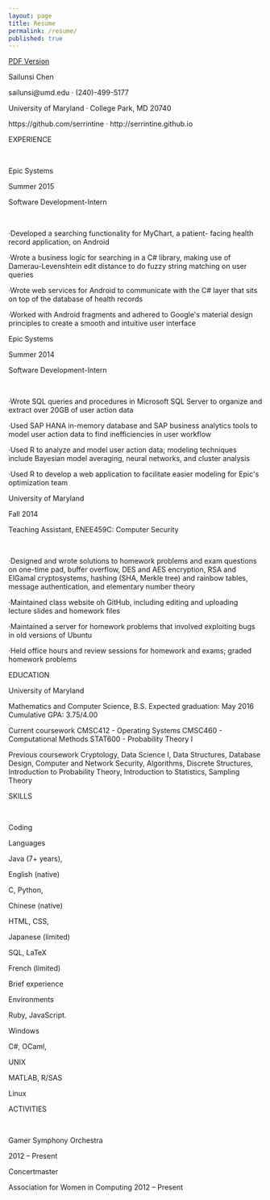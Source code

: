 ```yaml
---
layout: page
title: Resume
permalink: /resume/
published: true
---
```




<a href="{{ site.baseurl }}/assets/sailunsi-resume.pdf">PDF Version</a>

<div id="page_1">

<div id="id_1">
<p class="p0 ft0">Sailunsi Chen</p>
<p class="p1 ft2">sailunsi@umd.edu <span class="ft1">&middot; </span><nobr>(240)-499-5177</nobr></p>
<p class="p2 ft2">University of Maryland <span class="ft1">&middot; </span>College Park, MD 20740</p>
<p class="p3 ft2">https://github.com/serrintine <span class="ft1">&middot; </span>http://serrintine.github.io</p>
</div>

<div id="id_2">
<div id="id_2_1">
<tr>
	<td class="tr0 td0"><p class="p4 ft3">EXPERIENCE</p></td>
	<td class="tr0 td1"><p class="p4 ft4">&nbsp;</p></td>
</tr>
<tr>
	<td class="tr1 td0"><p class="p4 ft5">Epic Systems</p></td>
	<td class="tr1 td1"><p class="p4 ft6">Summer 2015</p></td>
</tr>
<tr>
	<td class="tr2 td0"><p class="p4 ft7">Software <nobr>Development-Intern</nobr></p></td>
	<td class="tr2 td1"><p class="p4 ft4">&nbsp;</p></td>
</tr>

<p class="p5 ft10"><span class="ft8">&middot;</span><span class="ft9">Developed a searching functionality for MyChart, a patient- facing health record application, on Android</span></p>
<p class="p6 ft10"><span class="ft8">&middot;</span><span class="ft9">Wrote a business logic for searching in a C# library, making use of </span><nobr>Damerau-Levenshtein</nobr> edit distance to do fuzzy string matching on user queries</p>
<p class="p7 ft12"><span class="ft8">&middot;</span><span class="ft11">Wrote web services for Android to communicate with the C# layer that sits on top of the database of health records</span></p>
<p class="p8 ft14"><span class="ft8">&middot;</span><span class="ft13">Worked with Android fragments and adhered to Google's material design principles to create a smooth and intuitive user interface</span></p>

<tr>
	<td class="tr3 td0"><p class="p4 ft5">Epic Systems</p></td>
	<td class="tr3 td1"><p class="p4 ft6">Summer 2014</p></td>
</tr>
<tr>
	<td class="tr4 td0"><p class="p4 ft7">Software <nobr>Development-Intern</nobr></p></td>
	<td class="tr4 td1"><p class="p4 ft4">&nbsp;</p></td>
</tr>

<p class="p9 ft10"><span class="ft8">&middot;</span><span class="ft9">Wrote SQL queries and procedures in Microsoft SQL Server to organize and extract over 20GB of user action data</span></p>
<p class="p10 ft10"><span class="ft8">&middot;</span><span class="ft9">Used SAP HANA </span><nobr>in-memory</nobr> database and SAP business analytics tools to model user action data to find inefficiencies in user workflow</p>
<p class="p11 ft10"><span class="ft8">&middot;</span><span class="ft9">Used R to analyze and model user action data; modeling techniques include Bayesian model averaging, neural networks, and cluster analysis</span></p>
<p class="p12 ft10"><span class="ft8">&middot;</span><span class="ft9">Used R to develop a web application to facilitate easier modeling for Epic's optimization team</span></p>

<tr>
	<td class="tr3 td2"><p class="p4 ft5">University of Maryland</p></td>
	<td class="tr3 td3"><p class="p4 ft6">Fall 2014</p></td>
</tr>
<tr>
	<td class="tr4 td2"><p class="p4 ft7">Teaching Assistant, ENEE459C: Computer Security</p></td>
	<td class="tr4 td3"><p class="p4 ft4">&nbsp;</p></td>
</tr>

<p class="p13 ft10"><span class="ft8">&middot;</span><span class="ft9">Designed and wrote solutions to homework problems and exam questions on </span><nobr>one-time</nobr> pad, buffer overflow, DES and AES encryption, RSA and ElGamal cryptosystems, hashing (SHA, Merkle tree) and rainbow tables, message authentication, and elementary number theory</p>
<p class="p14 ft10"><span class="ft8">&middot;</span><span class="ft9">Maintained class website oh GitHub, including editing and uploading lecture slides and homework files</span></p>
<p class="p15 ft10"><span class="ft8">&middot;</span><span class="ft9">Maintained a server for homework problems that involved exploiting bugs in old versions of Ubuntu</span></p>
<p class="p16 ft10"><span class="ft8">&middot;</span><span class="ft9">Held office hours and review sessions for homework and exams; graded homework problems</span></p>
</div>

<div id="id_2_2">
<p class="p17 ft3">EDUCATION</p>
<p class="p18 ft15">University of Maryland</p>
<p class="p19 ft16">Mathematics and Computer Science, B.S. <span class="ft14">Expected graduation: May 2016 Cumulative GPA: 3.75/4.00</span></p>
<p class="p20 ft16">Current coursework <span class="ft14">CMSC412 - Operating Systems CMSC460 - Computational Methods STAT600 - Probability Theory I</span></p>
<p class="p21 ft17">Previous coursework <span class="ft10">Cryptology, Data Science I, Data Structures, Database Design, Computer and Network Security, Algorithms, Discrete Structures, Introduction to Probability Theory, Introduction to Statistics, Sampling Theory</span></p>

<tr>
	<td class="tr0 td4"><p class="p4 ft3">SKILLS</p></td>
	<td class="tr0 td5"><p class="p4 ft4">&nbsp;</p></td>
</tr>
<tr>
	<td class="tr5 td4"><p class="p4 ft7">Coding</p></td>
	<td class="tr5 td5"><p class="p4 ft7">Languages</p></td>
</tr>
<tr>
	<td class="tr2 td4"><p class="p4 ft6">Java (7+ years),</p></td>
	<td class="tr2 td5"><p class="p4 ft6">English (native)</p></td>
</tr>
<tr>
	<td class="tr2 td4"><p class="p4 ft6">C, Python,</p></td>
	<td class="tr2 td5"><p class="p4 ft6">Chinese (native)</p></td>
</tr>
<tr>
	<td class="tr4 td4"><p class="p4 ft6">HTML, CSS,</p></td>
	<td class="tr4 td5"><p class="p4 ft6">Japanese (limited)</p></td>
</tr>
<tr>
	<td class="tr2 td4"><p class="p4 ft6">SQL, LaTeX</p></td>
	<td class="tr2 td5"><p class="p4 ft6">French (limited)</p></td>
</tr>
<tr>
	<td class="tr6 td4"><p class="p4 ft7">Brief experience</p></td>
	<td class="tr6 td5"><p class="p4 ft7">Environments</p></td>
</tr>
<tr>
	<td class="tr4 td4"><p class="p4 ft6">Ruby, JavaScript.</p></td>
	<td class="tr4 td5"><p class="p4 ft6">Windows</p></td>
</tr>
<tr>
	<td class="tr2 td4"><p class="p4 ft6">C#, OCaml,</p></td>
	<td class="tr2 td5"><p class="p4 ft6">UNIX</p></td>
</tr>
<tr>
	<td class="tr4 td4"><p class="p4 ft6">MATLAB, R/SAS</p></td>
	<td class="tr4 td5"><p class="p4 ft6">Linux</p></td>
</tr>
<tr>
	<td class="tr7 td4"><p class="p4 ft18">ACTIVITIES</p></td>
	<td class="tr7 td5"><p class="p4 ft4">&nbsp;</p></td>
</tr>

<p class="p18 ft7">Gamer Symphony Orchestra</p>
<p class="p22 ft6">2012 – Present</p>
<p class="p23 ft6">Concertmaster</p>
<p class="p24 ft17">Association for Women in Computing <span class="ft10">2012 – Present</span></p>
</div>
</div>
</div>